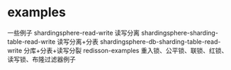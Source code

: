 # examples
一些例子
shardingsphere-read-write 读写分离
shardingsphere-sharding-table-read-write 读写分离+分表
shardingsphere-db-sharding-table-read-write 分库+分表+读写分裂
redisson-examples 重入锁、公平锁、联锁、红锁、读写锁、布隆过滤器例子